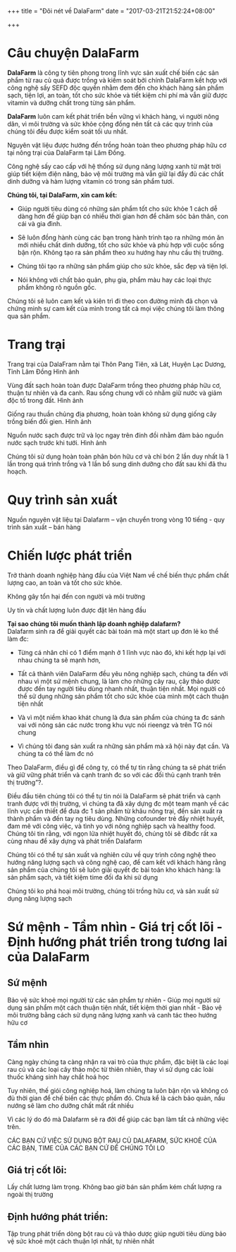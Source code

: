 +++
title = "Đôi nét về DalaFarm"
date = "2017-03-21T21:52:24+08:00"

+++
 
# Câu chuyện DalaFarm 

**DalaFarm** là công ty tiên phong trong lĩnh vực sản xuất chế biến các sản phẩm từ rau củ quả được trồng và kiếm soát bởi chính DalaFarm kết hợp với công nghệ sấy SEFD độc quyền nhằm đem đến cho khách hàng sản phẩm sạch, tiện lợi, an toàn, tốt cho sức khỏe và tiết kiệm chi phí mà vẫn giữ được vitamin và dưỡng chất trong từng sản phẩm. 
 
**DalaFarm** luôn cam kết phát triển bền vững vì khách hàng, vì người nông dân, vì môi trường và sức khỏe cộng đồng nên tất cả các quy trình của chúng tôi đều được kiểm soát tối ưu nhất.
  
Nguyên vật liệu được hướng đến trồng hoàn toàn theo phương pháp hữu cơ tại nông trại của DalaFarm tại Lâm Đồng.
 
Công nghệ sấy cao cấp với hệ thống sử dụng năng lượng xanh từ mặt trời giúp tiết kiệm điện năng, bảo vệ môi trường mà vẫn giữ lại đầy đủ các chất dinh dưỡng và hàm lượng vitamin có trong sản phẩm tươi. 
 
**Chúng tôi, tại DalaFarm, xin cam kết:**  

* Giúp người tiêu dùng có những sản phẩm tốt cho sức khỏe 1 cách dễ dàng hơn đế giúp bạn có nhiều thời gian hơn để chăm sóc bản thân, con cái và gia đình.  

* Sẽ luôn đồng hành cùng các bạn trong hành trình tạo ra những món ăn mới nhiều chất dinh dưỡng, tốt cho sức khỏe và phù hợp với cuộc sống bận rộn. Không tạo ra sản phẩm theo xu hướng hay nhu cầu thị trường. 

* Chúng tôi tạo ra những sản phẩm giúp cho sức khỏe, sắc đẹp và tiện lợi.  

* Nói không với chất bảo quản, phụ gia, phẩm màu hay các loại thực phẩm không rõ nguồn gốc.  

Chúng tôi sẽ luôn cam kết và kiên trì đi theo con đường mình đã chọn và chứng minh sự cam kết của mình trong tất cả mọi việc chúng tôi làm thông qua sản phẩm. 
 
# Trang trại 
Trang trại của DalaFram  nằm tại Thôn Pang Tiên, xã Lát, Huyện Lạc Dương, Tỉnh Lâm Đồng 
Hình ảnh 

Vùng đất sạch hoàn toàn được DalaFarm trồng theo phương pháp hữu cơ, thuận tư nhiên và đa canh. Rau sống chung với cỏ nhằm giữ nước và giảm độc tố trong đất. 
Hình ảnh 

Giống rau thuần chủng địa phương, hoàn toàn không sử dụng giống cây trồng biến đổi gien. 
Hình ảnh 

Nguồn nước sạch được trữ và lọc ngay trên đính đồi nhằm đảm bảo nguồn nước sạch trước khi tưới. 
Hình ảnh 

Chúng tôi sử dụng hoàn toàn phân bón hữu cơ và chỉ bón 2 lần duy nhất là 1 lần trong quá trình trồng và 1 lần bổ sung dinh dưỡng cho đất sau khi đã thu hoạch. 

# Quy trình sản xuất
 
Nguồn nguyên vật liệu tại Dalafarm – vận chuyển trong vòng 10 tiếng  - quy trình sản xuất – bán hàng 
 
# Chiến lược phát triển 

Trở thành doanh  nghiệp hàng đầu của Việt Nam về chế biến thực phẩm chất lượng cao, an toàn và tốt cho sức khỏe. 

Không gây tổn hại đến con người và môi trường 

Uy tín và chất lượng luôn được đặt lên hàng đầu 

**Tại sao chúng tôi muốn thành lập doanh nghiệp dalafarm?**  
Dalafarm sinh ra để giải quyết các bài toán mà một start up đơn lẻ ko thể làm đc:  
* Từng cá nhân chỉ có 1 điểm mạnh ở 1 lĩnh vực nào đó, khi kết hợp lại với nhau chúng ta sẽ mạnh hơn,  

* Tất cả thành viên DalaFarm đều yêu nông nghiệp sạch, chúng ta đến với nhau vì một sứ mệnh chung, là làm cho những cây rau, cây thảo dược được đến tay người tiêu dùng nhanh nhất, thuận tiện nhất. Mọi người có thể sử dụng những sản phẩm tốt cho sức khỏe của mình một cách thuận tiện nhất  

* Và vì một niềm khao khát chung là đưa sản phẩm của chúng ta đc sánh vai với nông sản các nước trong khu vực nói rieengz và trên TG nói chung  

* Vì chúng tôi đang sản xuất ra những sản phẩm mà xã hội này đạt cần. Và chúng ta có thể làm đc nó  

Theo DalaFarm, điều gì để công ty, có thể tự tin rằng chúng ta sẽ phát triển và giữ vững phát triển và cạnh tranh đc so với các đối thủ cạnh tranh trên thị trường”?.  

Điều đầu tiên chúng tôi có thể tự tin nói là DalaFarm sẽ phát triển và cạnh tranh được với thị trường, vì chúng ta đã xây dựng đc một team mạnh về các lĩnh vực cần thiết để đưa đc 1 sản phẩm từ khâu nông trại, đến sản xuất ra thành phẩm và đến tay ng tiêu dùng. Những cofounder trẻ đầy nhiệt huyết, đam mê với công việc, và tình yo với nông nghiệp sạch và healthy food. Chúng tôi tin rằng, với ngọn lửa nhiệt huyết đó, chúng tôi sẽ đibđc rất xa cùng nhau để xây dựng và phát triển Dalafarm  

Chúng tôi có thể tự sản xuất và nghiên cứu về quy trình công nghệ theo hướng năng lượng sạch và công nghệ cao, để cam kết với khách hàng rằng sản phẩm của chúng tôi sẽ luôn giải quyết đc bài toán kho khách hàng: là sản phẩm sạch, và tiết kiệm time đối đa khi sử dụng  

Chúng tôi ko phá hoại môi trường, chúng tôi trồng hữu cơ, và sản xuất sử dụng năng lượng sạch  

# Sứ mệnh - Tầm nhìn - Giá trị cốt lõi - Định hướng phát triển trong tương lai của DalaFarm  

## Sứ mệnh  
Bảo vệ sức khoẻ mọi người từ các sản phẩm tự nhiên - Giúp mọi người sử dụng sản phẩm một cách thuận tiện nhất, tiết kiệm thời gian nhất - Bảo vệ môi trường bằng cách sử dụng năng lượng xanh và canh tác theo hướng hữu cơ  

## Tầm nhìn  
Càng ngày chúng ta càng nhận ra vai trò của thực phẩm, đặc biệt là các loại rau củ và các loại cây thảo mộc từ thiên nhiên, thay vì sử dụng các loài thuốc kháng sinh hay chất hoá học   

Tuy nhiên, thế giói công nghiệp hoá, làm chúng ta luôn bận rộn và không có đủ thời gian để chế biến các thực phẩm đó. Chưa kể là cách bảo quản, nấu nướng sẽ làm cho dưỡng chất mất rất nhiều   

Vì các lý do đó mà Dalafarm sẽ ra đời để giúp các bạn làm tất cả những việc trên. 

CÁC BẠN CỨ VIỆC SỬ DỤNG BỘT RAU CỦ DALAFARM, SỨC KHOẺ CỦA CÁC BẠN, TIME CỦA CÁC BẠN CỨ ĐỂ CHÚNG TÔI LO  

## Giá trị cốt lõi: 
Lấy chất lương làm trọng. Không bao giờ bán sản phẩm kém chất lượng ra ngoài thị trường  

## Định hướng phát triển: 
Tập trung phát triển dòng bột rau củ và thảo dược giúp người tiêu dùng bảo vệ sức khoẻ một cách thuận lợi nhất, tự nhiên nhất 
 